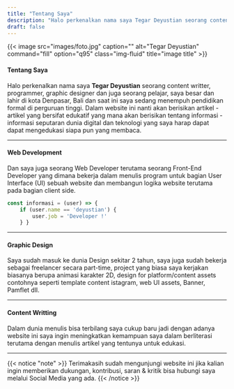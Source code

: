 ```yaml
---
title: "Tentang Saya"
description: "Halo perkenalkan nama saya Tegar Deyustian seorang content writter, programmer, graphic designer dan juga seorang pelajar, saya besar dan lahir di kota Denpasar"
draft: false
---
```


{{< image src="images/foto.jpg"  caption="" alt="Tegar Deyustian" command="fill" option="q95" class="img-fluid" title="image title" >}}



#### Tentang Saya
Halo perkenalkan nama saya **Tegar Deyustian** seorang content writter, programmer, graphic designer dan juga seorang pelajar, saya besar dan lahir di kota Denpasar, Bali dan saat ini saya sedang menempuh pendidikan formal di perguruan tinggi.
Dalam website ini nanti akan berisikan artikel - artikel yang bersifat edukatif yang mana akan berisikan tentang informasi - informasi seputaran dunia digital dan teknologi yang saya harap dapat dapat mengedukasi siapa pun yang membaca.


<hr>


#### Web Development
Dan saya juga seorang Web Developer terutama seorang Front-End Developer yang dimana bekerja dalam menulis program untuk bagian User Interface (UI) sebuah website dan membangun logika website terutama pada bagian client side.
```javascript
const informasi = (user) => {
    if (user.name == 'deyustian') {
        user.job = 'Developer !'
    } }
```
<hr>

#### Graphic Design
Saya sudah masuk ke dunia Design sekitar 2 tahun, saya juga sudah bekerja sebagai freelancer secara part-time, project yang biasa saya kerjakan biasanya berupa animasi karakter 2D, design for platform/content assets contohnya seperti template content istagram, web UI assets, Banner, Pamflet dll.
<hr>

#### Content Writting
Dalam dunia menulis bisa terbilang saya cukup baru jadi dengan adanya website ini saya ingin meningkatkan kemampuan saya dalam berliterasi terutama dengan menulis artikel yang tentunya untuk edukasi.
<hr>


{{< notice "note" >}}
  Terimakasih sudah mengunjungi website ini jika kalian ingin memberikan dukungan, kontribusi, saran & kritik bisa hubungi saya melalui Social Media yang ada.
{{< /notice >}}